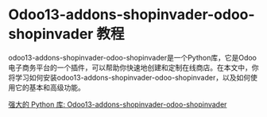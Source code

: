 # Odoo13-addons-shopinvader-odoo-shopinvader 教程

<show-structure depth="3"/>

odoo13-addons-shopinvader-odoo-shopinvader是一个Python库，它是Odoo电子商务平台的一个插件，可以帮助你快速地创建和定制在线商店。在本文中，你将学习如何安装odoo13-addons-shopinvader-odoo-shopinvader，以及如何使用它的基本和高级功能。


<seealso>
<category ref="ref_docs">
    <a href="https://mp.weixin.qq.com/s/f93yOSBAP6_ikj60Z5_mWw">强大的 Python 库: Odoo13-addons-shopinvader-odoo-shopinvader</a>
</category>
<category ref="ref_github">
</category>
<category ref="ref_issues">
</category>
<category ref="ref_hf">
</category>
<category ref="ref_ms">
</category>
</seealso>

